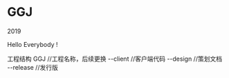 # GGJ

2019

Hello Everybody !

工程结构
GGJ  //工程名称，后续更换
  --client  //客户端代码
  --design  //策划文档
  --release //发行版
